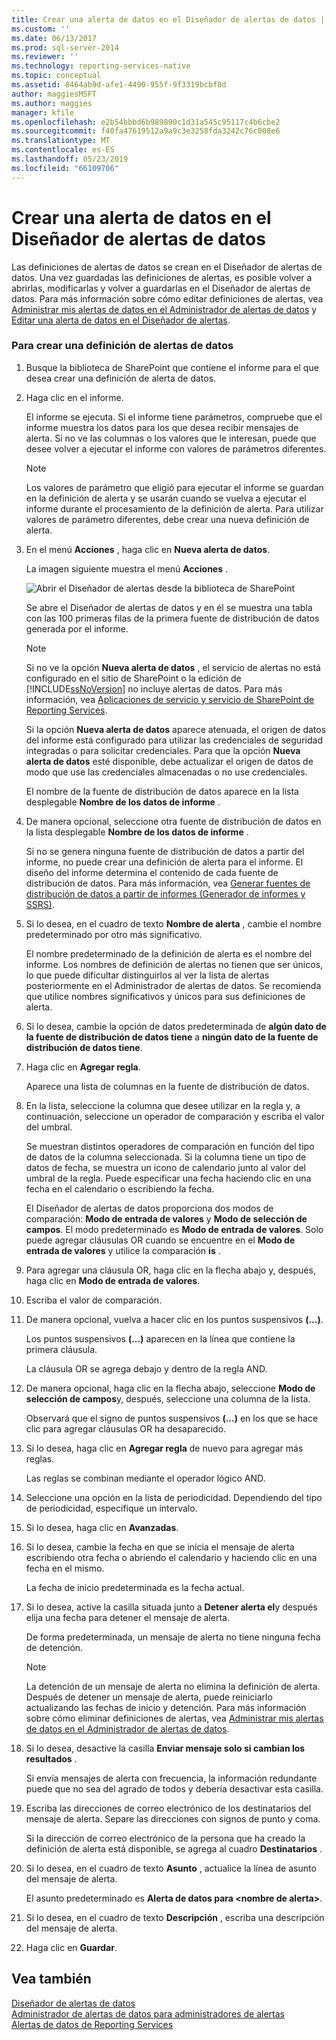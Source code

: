 ```yaml
---
title: Crear una alerta de datos en el Diseñador de alertas de datos | Microsoft Docs
ms.custom: ''
ms.date: 06/13/2017
ms.prod: sql-server-2014
ms.reviewer: ''
ms.technology: reporting-services-native
ms.topic: conceptual
ms.assetid: 8464ab9d-afe1-4490-955f-9f3319bcbf8d
author: maggiesMSFT
ms.author: maggies
manager: kfile
ms.openlocfilehash: e2b54bbbd6b989890c1d31a545c95117c4b6cbe2
ms.sourcegitcommit: f40fa47619512a9a9c3e3258fda3242c76c008e6
ms.translationtype: MT
ms.contentlocale: es-ES
ms.lasthandoff: 05/23/2019
ms.locfileid: "66109706"
---
```

# <a name="create-a-data-alert-in-data-alert-designer"></a>Crear una alerta de datos en el Diseñador de alertas de datos
  Las definiciones de alertas de datos se crean en el Diseñador de alertas de datos. Una vez guardadas las definiciones de alertas, es posible volver a abrirlas, modificarlas y volver a guardarlas en el Diseñador de alertas de datos. Para más información sobre cómo editar definiciones de alertas, vea [Administrar mis alertas de datos en el Administrador de alertas de datos](manage-my-data-alerts-in-data-alert-manager.md) y [Editar una alerta de datos en el Diseñador de alertas](edit-a-data-alert-in-alert-designer.md).  
  
### <a name="to-create-a-data-alert-definition"></a>Para crear una definición de alertas de datos  
  
1.  Busque la biblioteca de SharePoint que contiene el informe para el que desea crear una definición de alerta de datos.  
  
2.  Haga clic en el informe.  
  
     El informe se ejecuta. Si el informe tiene parámetros, compruebe que el informe muestra los datos para los que desea recibir mensajes de alerta. Si no ve las columnas o los valores que le interesan, puede que desee volver a ejecutar el informe con valores de parámetros diferentes.  
  
    > [!NOTE]  
    >  Los valores de parámetro que eligió para ejecutar el informe se guardan en la definición de alerta y se usarán cuando se vuelva a ejecutar el informe durante el procesamiento de la definición de alerta. Para utilizar valores de parámetro diferentes, debe crear una nueva definición de alerta.  
  
3.  En el menú **Acciones** , haga clic en **Nueva alerta de datos**.  
  
     La imagen siguiente muestra el menú **Acciones** .  
  
     ![Abrir el Diseñador de alertas desde la biblioteca de SharePoint](media/rs-openalertdesigneriw.gif "Abrir el Diseñador de alertas desde la biblioteca de SharePoint")  
  
     Se abre el Diseñador de alertas de datos y en él se muestra una tabla con las 100 primeras filas de la primera fuente de distribución de datos generada por el informe.  
  
    > [!NOTE]  
    >  Si no ve la opción **Nueva alerta de datos** , el servicio de alertas no está configurado en el sitio de SharePoint o la edición de [!INCLUDE[ssNoVersion](../includes/ssnoversion-md.md)] no incluye alertas de datos. Para más información, vea [Aplicaciones de servicio y servicio de SharePoint de Reporting Services](../../2014/reporting-services/reporting-services-sharepoint-service-and-service-applications.md).  
    >   
    >  Si la opción **Nueva alerta de datos** aparece atenuada, el origen de datos del informe está configurado para utilizar las credenciales de seguridad integradas o para solicitar credenciales. Para que la opción **Nueva alerta de datos** esté disponible, debe actualizar el origen de datos de modo que use las credenciales almacenadas o no use credenciales.  
  
     El nombre de la fuente de distribución de datos aparece en la lista desplegable **Nombre de los datos de informe** .  
  
4.  De manera opcional, seleccione otra fuente de distribución de datos en la lista desplegable **Nombre de los datos de informe** .  
  
     Si no se genera ninguna fuente de distribución de datos a partir del informe, no puede crear una definición de alerta para el informe. El diseño del informe determina el contenido de cada fuente de distribución de datos. Para más información, vea [Generar fuentes de distribución de datos a partir de informes &#40;Generador de informes y SSRS&#41;](report-builder/generating-data-feeds-from-reports-report-builder-and-ssrs.md).  
  
5.  Si lo desea, en el cuadro de texto **Nombre de alerta** , cambie el nombre predeterminado por otro más significativo.  
  
     El nombre predeterminado de la definición de alerta es el nombre del informe. Los nombres de definición de alertas no tienen que ser únicos, lo que puede dificultar distinguirlos al ver la lista de alertas posteriormente en el Administrador de alertas de datos. Se recomienda que utilice nombres significativos y únicos para sus definiciones de alerta.  
  
6.  Si lo desea, cambie la opción de datos predeterminada de **algún dato de la fuente de distribución de datos tiene** a **ningún dato de la fuente de distribución de datos tiene**.  
  
7.  Haga clic en **Agregar regla**.  
  
     Aparece una lista de columnas en la fuente de distribución de datos.  
  
8.  En la lista, seleccione la columna que desee utilizar en la regla y, a continuación, seleccione un operador de comparación y escriba el valor del umbral.  
  
     Se muestran distintos operadores de comparación en función del tipo de datos de la columna seleccionada. Si la columna tiene un tipo de datos de fecha, se muestra un icono de calendario junto al valor del umbral de la regla. Puede especificar una fecha haciendo clic en una fecha en el calendario o escribiendo la fecha.  
  
     El Diseñador de alertas de datos proporciona dos modos de comparación: **Modo de entrada de valores** y **Modo de selección de campos**. El modo predeterminado es **Modo de entrada de valores**. Solo puede agregar cláusulas OR cuando se encuentre en el **Modo de entrada de valores** y utilice la comparación **is** .  
  
9. Para agregar una cláusula OR, haga clic en la flecha abajo y, después, haga clic en **Modo de entrada de valores**.  
  
10. Escriba el valor de comparación.  
  
11. De manera opcional, vuelva a hacer clic en los puntos suspensivos **(...)**.  
  
     Los puntos suspensivos **(...)** aparecen en la línea que contiene la primera cláusula.  
  
     La cláusula OR se agrega debajo y dentro de la regla AND.  
  
12. De manera opcional, haga clic en la flecha abajo, seleccione **Modo de selección de campos**y, después, seleccione una columna de la lista.  
  
     Observará que el signo de puntos suspensivos **(...)** en los que se hace clic para agregar cláusulas OR ha desaparecido.  
  
13. Si lo desea, haga clic en **Agregar regla** de nuevo para agregar más reglas.  
  
     Las reglas se combinan mediante el operador lógico AND.  
  
14. Seleccione una opción en la lista de periodicidad. Dependiendo del tipo de periodicidad, especifique un intervalo.  
  
15. Si lo desea, haga clic en **Avanzadas**.  
  
16. Si lo desea, cambie la fecha en que se inicia el mensaje de alerta escribiendo otra fecha o abriendo el calendario y haciendo clic en una fecha en el mismo.  
  
     La fecha de inicio predeterminada es la fecha actual.  
  
17. Si lo desea, active la casilla situada junto a **Detener alerta el**y después elija una fecha para detener el mensaje de alerta.  
  
     De forma predeterminada, un mensaje de alerta no tiene ninguna fecha de detención.  
  
    > [!NOTE]  
    >  La detención de un mensaje de alerta no elimina la definición de alerta. Después de detener un mensaje de alerta, puede reiniciarlo actualizando las fechas de inicio y detención. Para más información sobre cómo eliminar definiciones de alertas, vea [Administrar mis alertas de datos en el Administrador de alertas de datos](manage-my-data-alerts-in-data-alert-manager.md).  
  
18. Si lo desea, desactive la casilla **Enviar mensaje solo si cambian los resultados** .  
  
     Si envía mensajes de alerta con frecuencia, la información redundante puede que no sea del agrado de todos y debería desactivar esta casilla.  
  
19. Escriba las direcciones de correo electrónico de los destinatarios del mensaje de alerta. Separe las direcciones con signos de punto y coma.  
  
     Si la dirección de correo electrónico de la persona que ha creado la definición de alerta está disponible, se agrega al cuadro **Destinatarios** .  
  
20. Si lo desea, en el cuadro de texto **Asunto** , actualice la línea de asunto del mensaje de alerta.  
  
     El asunto predeterminado es **Alerta de datos para \<nombre de alerta>**.  
  
21. Si lo desea, en el cuadro de texto **Descripción** , escriba una descripción del mensaje de alerta.  
  
22. Haga clic en **Guardar**.  
  
## <a name="see-also"></a>Vea también  
 [Diseñador de alertas de datos](../../2014/reporting-services/data-alert-designer.md)   
 [Administrador de alertas de datos para administradores de alertas](../../2014/reporting-services/data-alert-manager-for-alerting-administrators.md)   
 [Alertas de datos de Reporting Services](../ssms/agent/alerts.md)  
  
  
